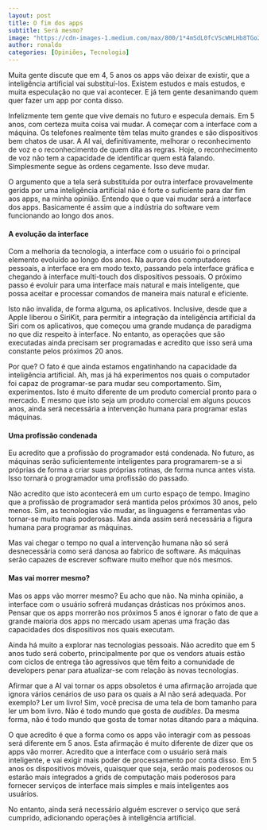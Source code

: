 ```yaml
---
layout: post
title: O fim dos apps
subtitle: Será mesmo?
image: "https://cdn-images-1.medium.com/max/800/1*4mSdL0fcVScWHLHb8TGo2Q.jpeg"
author: ronaldo
categories: [Opiniões, Tecnologia]
---
```


Muita gente discute que em 4, 5 anos os apps vão deixar de existir, que a
inteligência artificial vai substituí-los. Existem estudos e mais estudos, e
muita especulação no que vai acontecer. E já tem gente desanimando quem quer
fazer um app por conta disso.

Infelizmente tem gente que vive demais no futuro e especula demais. Em 5 anos,
com certeza muita coisa vai mudar. A começar com a interface com a máquina. Os
telefones realmente têm telas muito grandes e são dispositivos bem chatos de
usar. A AI vai, definitivamente, melhorar o reconhecimento de voz e o
reconhecimento de quem dita as regras. Hoje, o reconhecimento de voz não tem a
capacidade de identificar quem está falando. Simplesmente segue às ordens
cegamente. Isso deve mudar.

O argumento que a tela será substituída por outra interface provavelmente gerida
por uma inteligência artificial não é forte o suficiente para dar fim aos apps,
na minha opinião. Entendo que o que vai mudar será a interface dos apps.
Basicamente é assim que a indústria do software vem funcionando ao longo dos
anos.

#### A evolução da interface

Com a melhoria da tecnologia, a interface com o usuário foi o principal elemento
evoluído ao longo dos anos. Na aurora dos computadores pessoais, a interface era
em modo texto, passando pela interface gráfica e chegando à interface
multi-touch dos dispositivos pessoais. O próximo passo é evoluir para uma
interface mais natural e mais inteligente, que possa aceitar e processar
comandos de maneira mais natural e eficiente.

Isto não invalida, de forma alguma, os aplicativos. Inclusive, desde que a Apple
liberou o SiriKit, para permitir a integração da inteligência artificial da Siri
com os aplicativos, que começou uma grande mudança de paradigma no que diz
respeito à interface. No entanto, as operações que são executadas ainda precisam
ser programadas e acredito que isso será uma constante pelos próximos 20 anos.

Por que? O fato é que ainda estamos engatinhando na capacidade da inteligência
artificial. Ah, mas já há experimentos nos quais o computador foi capaz de
programar-se para mudar seu comportamento. Sim, experimentos. Isto é muito
diferente de um produto comercial pronto para o mercado. E mesmo que isto seja
um produto comercial em alguns poucos anos, ainda será necessária a intervenção
humana para programar estas máquinas.

#### Uma profissão condenada

Eu acredito que a profissão do programador está condenada. No futuro, as
máquinas serão suficientemente inteligentes para programarem-se a si próprias de
forma a criar suas próprias rotinas, de forma nunca antes vista. Isso tornará o
programador uma profissão do passado.

Não acredito que isto acontecerá em um curto espaço de tempo. Imagino que a
profissão de programador será mantida pelos próximos 30 anos, pelo menos. Sim,
as tecnologias vão mudar, as linguagens e ferramentas vão tornar-se muito mais
poderosas. Mas ainda assim será necessária a figura humana para programar as
máquinas.

Mas vai chegar o tempo no qual a intervenção humana não só será desnecessária
como será danosa ao fabrico de software. As máquinas serão capazes de escrever
software muito melhor que nós mesmos.

#### Mas vai morrer mesmo?

Mas os apps vão morrer mesmo? Eu acho que não. Na minha opinião, a interface com
o usuário sofrerá mudanças drásticas nos próximos anos. Pensar que os apps
morrerão nos próximos 5 anos é ignorar o fato de que a grande maioria dos apps
no mercado usam apenas uma fração das capacidades dos dispositivos nos quais
executam.

Ainda há muito a explorar nas tecnologias pessoais. Não acredito que em 5 anos
tudo será coberto, principalmente por que os vendors atuais estão com ciclos de
entrega tão agressivos que têm feito a comunidade de developers penar para
atualizar-se com relação às novas tecnologias.

Afirmar que a AI vai tornar os apps obsoletos é uma afirmação arrojada que
ignora vários cenários de uso para os quais a AI não será adequada. Por exemplo?
Ler um livro! Sim, você precisa de uma tela de bom tamanho para ler um bom
livro. Não é todo mundo que gosta de *audibles*. Da mesma forma, não é todo
mundo que gosta de tomar notas ditando para a máquina.

O que acredito é que a forma como os apps vão interagir com as pessoas será
diferente em 5 anos. Esta afirmação é muito diferente de dizer que os apps vão
morrer. Acredito que a interface com o usuário será mais inteligente, e vai
exigir mais poder de processamento por conta disso. Em 5 anos os dispositivos
móveis, quaisquer que seja, serão mais poderosos ou estarão mais integrados a
grids de computação mais poderosos para fornecer serviços de interface mais
simples e mais inteligentes aos usuários.

No entanto, ainda será necessário alguém escrever o serviço que será cumprido,
adicionando operações à inteligência artificial.
